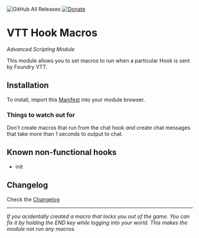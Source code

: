![GitHub All Releases](https://img.shields.io/github/downloads/ardittristan/HookMacros/total)
[![Donate](https://img.shields.io/badge/Donate-PayPal-Green.svg)](https://www.paypal.com/cgi-bin/webscr?cmd=_s-xclick&hosted_button_id=TF3LJHWV9U7HN)

# VTT Hook Macros

*Advanced Scripting Module*

This module allows you to set macros to run when a particular Hook is sent by Foundry VTT.

## Installation

To install, import this [Manifest](https://raw.githubusercontent.com/ardittristan/HookMacros/master/module.json) into your module browser.

### Things to watch out for

Don't create macros that run from the chat hook *and* create chat messages that take more than 1 seconds to output to chat.

## Known non-functional hooks

* init

## Changelog

Check the [Changelog](https://github.com/ardittristan/HookMacros/blob/master/CHANGELOG.md)

---

*If you acidentally created a macro that locks you out of the game. You can fix it by holding the END key while logging into your world. This makes the module not run any macros.*
